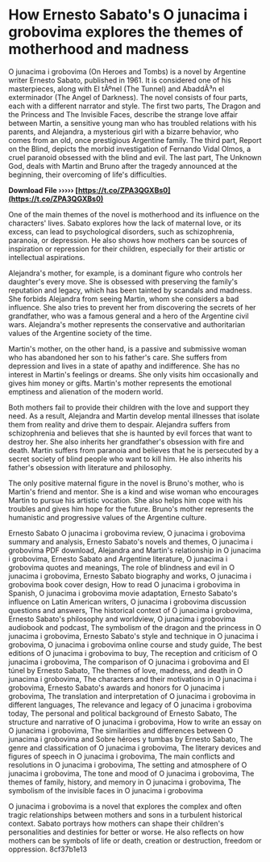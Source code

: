 # How Ernesto Sabato's O junacima i grobovima explores the themes of motherhood and madness
 
O junacima i grobovima (On Heroes and Tombs) is a novel by Argentine writer Ernesto Sabato, published in 1961. It is considered one of his masterpieces, along with El tÃºnel (The Tunnel) and AbaddÃ³n el exterminador (The Angel of Darkness). The novel consists of four parts, each with a different narrator and style. The first two parts, The Dragon and the Princess and The Invisible Faces, describe the strange love affair between Martin, a sensitive young man who has troubled relations with his parents, and Alejandra, a mysterious girl with a bizarre behavior, who comes from an old, once prestigious Argentine family. The third part, Report on the Blind, depicts the morbid investigation of Fernando Vidal Olmos, a cruel paranoid obsessed with the blind and evil. The last part, The Unknown God, deals with Martin and Bruno after the tragedy announced at the beginning, their overcoming of life's difficulties.
 
**Download File ››››› [https://t.co/ZPA3QGXBs0](https://t.co/ZPA3QGXBs0)**


 
One of the main themes of the novel is motherhood and its influence on the characters' lives. Sabato explores how the lack of maternal love, or its excess, can lead to psychological disorders, such as schizophrenia, paranoia, or depression. He also shows how mothers can be sources of inspiration or repression for their children, especially for their artistic or intellectual aspirations.
 
Alejandra's mother, for example, is a dominant figure who controls her daughter's every move. She is obsessed with preserving the family's reputation and legacy, which has been tainted by scandals and madness. She forbids Alejandra from seeing Martin, whom she considers a bad influence. She also tries to prevent her from discovering the secrets of her grandfather, who was a famous general and a hero of the Argentine civil wars. Alejandra's mother represents the conservative and authoritarian values of the Argentine society of the time.
 
Martin's mother, on the other hand, is a passive and submissive woman who has abandoned her son to his father's care. She suffers from depression and lives in a state of apathy and indifference. She has no interest in Martin's feelings or dreams. She only visits him occasionally and gives him money or gifts. Martin's mother represents the emotional emptiness and alienation of the modern world.
 
Both mothers fail to provide their children with the love and support they need. As a result, Alejandra and Martin develop mental illnesses that isolate them from reality and drive them to despair. Alejandra suffers from schizophrenia and believes that she is haunted by evil forces that want to destroy her. She also inherits her grandfather's obsession with fire and death. Martin suffers from paranoia and believes that he is persecuted by a secret society of blind people who want to kill him. He also inherits his father's obsession with literature and philosophy.
 
The only positive maternal figure in the novel is Bruno's mother, who is Martin's friend and mentor. She is a kind and wise woman who encourages Martin to pursue his artistic vocation. She also helps him cope with his troubles and gives him hope for the future. Bruno's mother represents the humanistic and progressive values of the Argentine culture.
 
Ernesto Sabato O junacima i grobovima review,  O junacima i grobovima summary and analysis,  Ernesto Sabato's novels and themes,  O junacima i grobovima PDF download,  Alejandra and Martin's relationship in O junacima i grobovima,  Ernesto Sabato and Argentine literature,  O junacima i grobovima quotes and meanings,  The role of blindness and evil in O junacima i grobovima,  Ernesto Sabato biography and works,  O junacima i grobovima book cover design,  How to read O junacima i grobovima in Spanish,  O junacima i grobovima movie adaptation,  Ernesto Sabato's influence on Latin American writers,  O junacima i grobovima discussion questions and answers,  The historical context of O junacima i grobovima,  Ernesto Sabato's philosophy and worldview,  O junacima i grobovima audiobook and podcast,  The symbolism of the dragon and the princess in O junacima i grobovima,  Ernesto Sabato's style and technique in O junacima i grobovima,  O junacima i grobovima online course and study guide,  The best editions of O junacima i grobovima to buy,  The reception and criticism of O junacima i grobovima,  The comparison of O junacima i grobovima and El túnel by Ernesto Sabato,  The themes of love, madness, and death in O junacima i grobovima,  The characters and their motivations in O junacima i grobovima,  Ernesto Sabato's awards and honors for O junacima i grobovima,  The translation and interpretation of O junacima i grobovima in different languages,  The relevance and legacy of O junacima i grobovima today,  The personal and political background of Ernesto Sabato,  The structure and narrative of O junacima i grobovima,  How to write an essay on O junacima i grobovima,  The similarities and differences between O junacima i grobovima and Sobre héroes y tumbas by Ernesto Sabato,  The genre and classification of O junacima i grobovima,  The literary devices and figures of speech in O junacima i grobovima,  The main conflicts and resolutions in O junacima i grobovima,  The setting and atmosphere of O junacima i grobovima,  The tone and mood of O junacima i grobovima,  The themes of family, history, and memory in O junacima i grobovima,  The symbolism of the invisible faces in O junacima i grobovima
 
O junacima i grobovima is a novel that explores the complex and often tragic relationships between mothers and sons in a turbulent historical context. Sabato portrays how mothers can shape their children's personalities and destinies for better or worse. He also reflects on how mothers can be symbols of life or death, creation or destruction, freedom or oppression.
 8cf37b1e13
 
